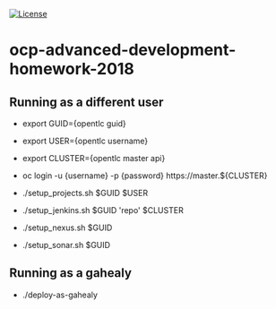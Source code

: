 [![License](https://img.shields.io/hexpm/l/plug.svg?maxAge=2592000)]()

# ocp-advanced-development-homework-2018

## Running as a different user
- export GUID={opentlc guid}
- export USER={opentlc username}
- export CLUSTER={opentlc master api}

- oc login -u {username} -p {password} https://master.${CLUSTER}

- ./setup_projects.sh $GUID $USER
- ./setup_jenkins.sh $GUID 'repo' $CLUSTER
- ./setup_nexus.sh $GUID
- ./setup_sonar.sh $GUID

## Running as a gahealy
- ./deploy-as-gahealy